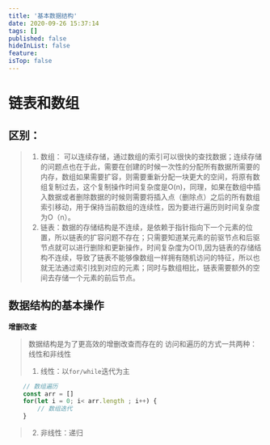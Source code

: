 ```yaml
---
title: '基本数据结构'
date: 2020-09-26 15:37:14
tags: []
published: false
hideInList: false
feature: 
isTop: false
---
```

<!-- START-SECTION:setup-toc-->
# 链表和数组

##  区别：
> 1. 数组： 可以连续存储，通过数组的索引可以很快的查找数据；连续存储的问题点也在于此，需要在创建的时候一次性的分配所有数据所需要的内存，数组如果需要扩容，则需要重新分配一块更大的空间，将原有数组复制过去，这个复制操作时间复杂度是O(n)，同理，如果在数组中插入数据或者删除数据的时候则需要将插入点（删除点）之后的所有数组索引移动，用于保持当前数组的连续性，因为要进行遍历则时间复杂度为O（n）。
> 2. 链表：数据的存储结构是不连续，是依赖于指针指向下一个元素的位置，所以链表的扩容问题不存在；只需要知道某元素的前驱节点和后驱节点就可以进行删除和更新操作，时间复杂度为O(1),因为链表的存储结构不连续，导致了链表不能够像数组一样拥有随机访问的特征，所以也就无法通过索引找到对应的元素；同时与数组相比，链表需要额外的空间去存储一个元素的前后节点。

##  数据结构的基本操作

**增删改查**
> 数据结构是为了更高效的增删改查而存在的
> 访问和遍历的方式一共两种：线性和非线性
> 1. 线性：以`for/while`迭代为主
``` javascript
    // 数组遍历
    const arr = []
    for(let i = 0; i< arr.length ; i++) {
        // 数组迭代
    }
 ```
> 2. 非线性：递归
